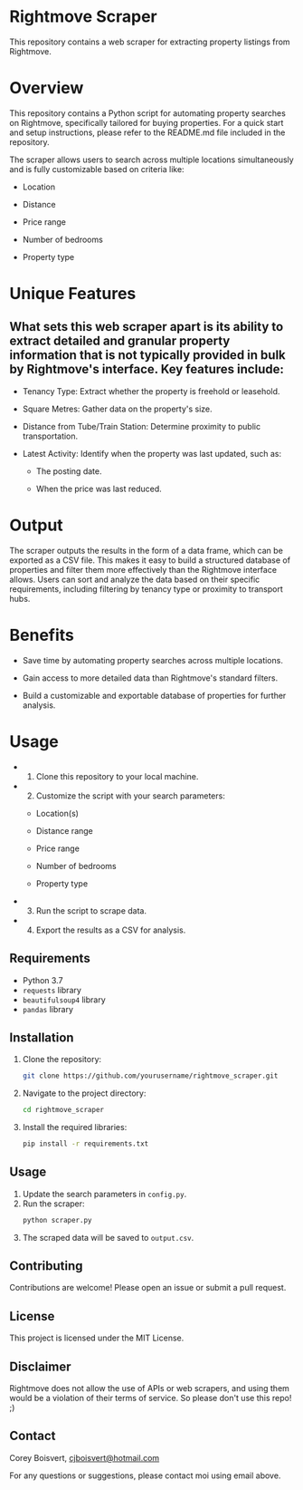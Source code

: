# Rightmove Scraper

This repository contains a web scraper for extracting property listings from Rightmove.

# Overview

This repository contains a Python script for automating property searches on Rightmove, specifically tailored for buying properties. For a quick start and setup instructions, please refer to the README.md file included in the repository.

The scraper allows users to search across multiple locations simultaneously and is fully customizable based on criteria like:

- Location

- Distance

- Price range

- Number of bedrooms

- Property type

# Unique Features

## What sets this web scraper apart is its ability to extract detailed and granular property information that is not typically provided in bulk by Rightmove's interface. Key features include:

- Tenancy Type: Extract whether the property is freehold or leasehold.

- Square Metres: Gather data on the property's size.

- Distance from Tube/Train Station: Determine proximity to public transportation.

- Latest Activity: Identify when the property was last updated, such as:

    - The posting date.

    - When the price was last reduced.

# Output

The scraper outputs the results in the form of a data frame, which can be exported as a CSV file. This makes it easy to build a structured database of properties and filter them more effectively than the Rightmove interface allows. Users can sort and analyze the data based on their specific requirements, including filtering by tenancy type or proximity to transport hubs.

# Benefits

- Save time by automating property searches across multiple locations.

- Gain access to more detailed data than Rightmove's standard filters.

- Build a customizable and exportable database of properties for further analysis.

# Usage

- 1. Clone this repository to your local machine.

- 2. Customize the script with your search parameters:

    - Location(s)

    - Distance range

    - Price range

    - Number of bedrooms

    - Property type

- 3. Run the script to scrape data.

- 4. Export the results as a CSV for analysis.

## Requirements

- Python 3.7
- `requests` library
- `beautifulsoup4` library
- `pandas` library

## Installation

1. Clone the repository:
    ```sh
    git clone https://github.com/yourusername/rightmove_scraper.git
    ```
2. Navigate to the project directory:
    ```sh
    cd rightmove_scraper
    ```
3. Install the required libraries:
    ```sh
    pip install -r requirements.txt
    ```

## Usage

1. Update the search parameters in `config.py`.
2. Run the scraper:
    ```sh
    python scraper.py
    ```
3. The scraped data will be saved to `output.csv`.

## Contributing

Contributions are welcome! Please open an issue or submit a pull request.

## License

This project is licensed under the MIT License.

## Disclaimer

Rightmove does not allow the use of APIs or web scrapers, and using them would be a violation of their terms of service. So please don't use this repo! ;)

## Contact
Corey Boisvert, cjboisvert@hotmail.com

For any questions or suggestions, please contact moi using email above.

